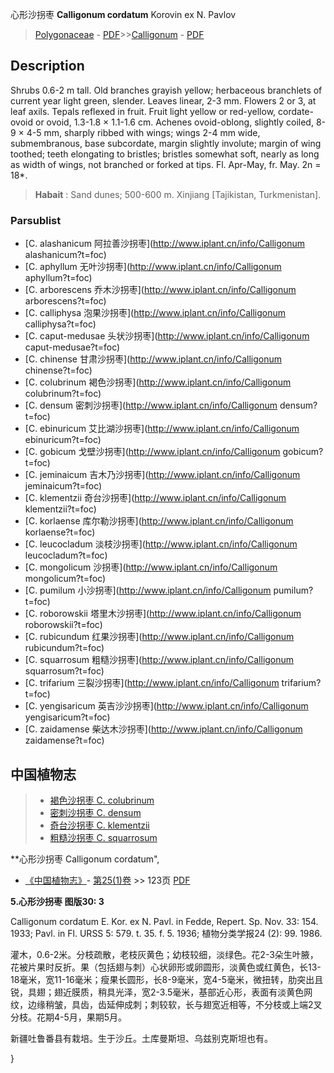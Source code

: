 心形沙拐枣 **Calligonum cordatum** Korovin ex N. Pavlov

> [Polygonaceae](http://www.iplant.cn/info/Polygonaceae?t=foc) - [PDF](http://www.iplant.cn/foc/pdf/Polygonaceae.pdf)>>[Calligonum](http://www.iplant.cn/info/Calligonum?t=foc) - [PDF](http://www.iplant.cn/foc/pdf/Calligonum.pdf)

## Description

Shrubs 0.6-2 m tall. Old branches grayish yellow; herbaceous branchlets of current year light green, slender. Leaves linear, 2-3 mm. Flowers 2 or 3, at leaf axils. Tepals reflexed in fruit. Fruit light yellow or red-yellow, cordate-ovoid or ovoid, 1.3-1.8 × 1.1-1.6 cm. Achenes ovoid-oblong, slightly coiled, 8-9 × 4-5 mm, sharply ribbed with wings; wings 2-4 mm wide, submembranous, base subcordate, margin slightly involute; margin of wing toothed; teeth elongating to bristles; bristles somewhat soft, nearly as long as width of wings, not branched or forked at tips. Fl. Apr-May, fr. May. 2n = 18*.

> **Habait** : 
> Sand dunes; 500-600 m. Xinjiang [Tajikistan, Turkmenistan].

### Parsublist

* [C.  alashanicum  阿拉善沙拐枣](http://www.iplant.cn/info/Calligonum alashanicum?t=foc)
* [C.  aphyllum  无叶沙拐枣](http://www.iplant.cn/info/Calligonum aphyllum?t=foc)
* [C.  arborescens  乔木沙拐枣](http://www.iplant.cn/info/Calligonum arborescens?t=foc)
* [C.  calliphysa  泡果沙拐枣](http://www.iplant.cn/info/Calligonum calliphysa?t=foc)
* [C.  caput-medusae  头状沙拐枣](http://www.iplant.cn/info/Calligonum caput-medusae?t=foc)
* [C.  chinense  甘肃沙拐枣](http://www.iplant.cn/info/Calligonum chinense?t=foc)
* [C.  colubrinum  褐色沙拐枣](http://www.iplant.cn/info/Calligonum colubrinum?t=foc)
* [C.  densum  密刺沙拐枣](http://www.iplant.cn/info/Calligonum densum?t=foc)
* [C.  ebinuricum  艾比湖沙拐枣](http://www.iplant.cn/info/Calligonum ebinuricum?t=foc)
* [C.  gobicum  戈壁沙拐枣](http://www.iplant.cn/info/Calligonum gobicum?t=foc)
* [C.  jeminaicum  吉木乃沙拐枣](http://www.iplant.cn/info/Calligonum jeminaicum?t=foc)
* [C.  klementzii  奇台沙拐枣](http://www.iplant.cn/info/Calligonum klementzii?t=foc)
* [C.  korlaense  库尔勒沙拐枣](http://www.iplant.cn/info/Calligonum korlaense?t=foc)
* [C.  leucocladum  淡枝沙拐枣](http://www.iplant.cn/info/Calligonum leucocladum?t=foc)
* [C.  mongolicum  沙拐枣](http://www.iplant.cn/info/Calligonum mongolicum?t=foc)
* [C.  pumilum  小沙拐枣](http://www.iplant.cn/info/Calligonum pumilum?t=foc)
* [C.  roborowskii  塔里木沙拐枣](http://www.iplant.cn/info/Calligonum roborowskii?t=foc)
* [C.  rubicundum  红果沙拐枣](http://www.iplant.cn/info/Calligonum rubicundum?t=foc)
* [C.  squarrosum  粗糙沙拐枣](http://www.iplant.cn/info/Calligonum squarrosum?t=foc)
* [C.  trifarium  三裂沙拐枣](http://www.iplant.cn/info/Calligonum trifarium?t=foc)
* [C.  yengisaricum  英吉沙沙拐枣](http://www.iplant.cn/info/Calligonum yengisaricum?t=foc)
* [C.  zaidamense  柴达木沙拐枣](http://www.iplant.cn/info/Calligonum zaidamense?t=foc)

## 中国植物志

> * [褐色沙拐枣  C.  colubrinum](Calligonum-colubrinum-褐色沙拐枣.md)
> * [密刺沙拐枣  C.  densum](Calligonum-densum-密刺沙拐枣.md)
> * [奇台沙拐枣  C.  klementzii](Calligonum-klementzii-奇台沙拐枣.md)
> * [粗糙沙拐枣  C.  squarrosum](Calligonum-squarrosum-粗糙沙拐枣.md)

**心形沙拐枣 Calligonum cordatum",

* [《中国植物志》](http://www.iplant.cn/frps)- [第25(1)卷](http://www.iplant.cn/frps/vol/25(1)) >> 123页 [PDF](http://www.iplant.cn/frps/pdf/25(1)/123a.PDF)

**5.心形沙拐枣 图版30: 3**

Calligonum cordatum E. Kor. ex N. Pavl. in Fedde, Repert. Sp. Nov. 33: 154. 1933; Pavl. in Fl. URSS 5: 579. t. 35. f. 5. 1936; 植物分类学报24 (2): 99. 1986.

灌木，0.6-2米。分枝疏散，老枝灰黄色；幼枝较细，淡绿色。花2-3朵生叶腋，花被片果时反折。果（包括翅与刺）心状卵形或卵圆形，淡黄色或红黄色，长13-18毫米，宽11-16毫米；瘦果长圆形，长8-9毫米，宽4-5毫米，微扭转，肋突出且锐，具翅；翅近膜质，稍具光泽，宽2-3.5毫米，基部近心形，表面有淡黄色网纹，边缘稍皱，具齿，齿延伸成刺；刺较软，长与翅宽近相等，不分枝或上端2叉分枝。花期4-5月，果期5月。

新疆吐鲁番县有栽培。生于沙丘。土库曼斯坦、乌兹别克斯坦也有。

}